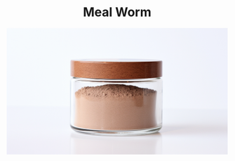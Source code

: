 <h1 align="center"> Meal Worm </h1>

<p align="center" width="100%"><img src="../../../images/meal_worm.png" /></p>
